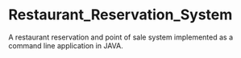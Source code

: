 # Restaurant_Reservation_System
A restaurant reservation and point of sale system implemented as a command line application in JAVA.
